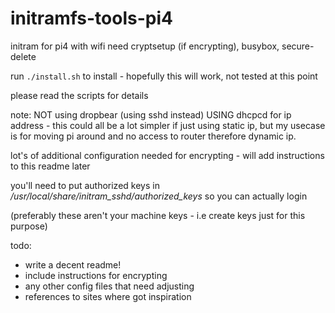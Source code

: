 # initramfs-tools-pi4
initram for pi4 with wifi
need cryptsetup (if encrypting), busybox, secure-delete

run `./install.sh` to install - hopefully this will work, not tested at this point

please read the scripts for details

note:
NOT using dropbear (using sshd instead)
USING dhcpcd for ip address - this could all be a lot simpler if just using static ip, but my usecase is for moving pi around and no access to router therefore dynamic ip.

lot's of additional configuration needed for encrypting - will add instructions to this readme later

you'll need to put authorized keys in */usr/local/share/initram_sshd/authorized_keys* so you can actually login

(preferably these aren't your machine keys - i.e create keys just for this purpose)


todo:
* write a decent readme!
* include instructions for encrypting
* any other config files that need adjusting
* references to sites where got inspiration
